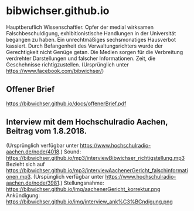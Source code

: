 # bibwichser.github.io

Hauptberuflich Wissenschaftler. Opfer der medial wirksamen Falschbeschuldigung, exhibitionistische Handlungen in der Universität begangen zu haben. Ein unrechtmäßiges sechsmonatiges Hausverbot kassiert. Durch Befangenheit des Verwaltungsrichters wurde der Gerechtigkeit nicht Genüge getan. Die Medien sorgen für die Verbreitung verdrehter Darstellungen und falscher Informationen.
Zeit, die Geschehnisse richtigzustellen.
(Ursprünglich unter https://www.facebook.com/bibwichser/)

## Offener Brief
https://bibwichser.github.io/docs/offenerBrief.pdf

## Interview mit dem Hochschulradio Aachen, Beitrag vom 1.8.2018.
(Ursprünglich verfügbar unter https://www.hochschulradio-aachen.de/node/4018.)
Sound: https://bibwichser.github.io/mp3/interviewBibwichser_richtigstellung.mp3
Bezieht sich auf https://bibwichser.github.io/mp3/interviewAachenerGericht_falschinformationen.mp3. (Urspünglich verfügbar unter https://www.hochschulradio-aachen.de/node/3981.)
Stellungsnahme: https://bibwichser.github.io/img/aachenerGericht_korrektur.png
Ankündigung: https://bibwichser.github.io/img/interview_ank%C3%BCndigung.png
